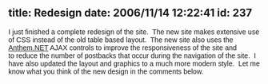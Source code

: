title: Redesign
date: 2006/11/14 12:22:41
id: 237
---
<font face="Arial">I just finished a complete redesign of the site.  The new site makes extensive use of CSS instead of the old table based layout.  The new site also uses the [Anthem.NET](http://www.anthemdotnet.com/) AJAX controls to improve the responsiveness of the site and to reduce the number of postbacks that occur during the navigation of the site.  I have also updated the layout and graphics to a much more modern style.  Let me know what you think of the new design in the comments below.</font>